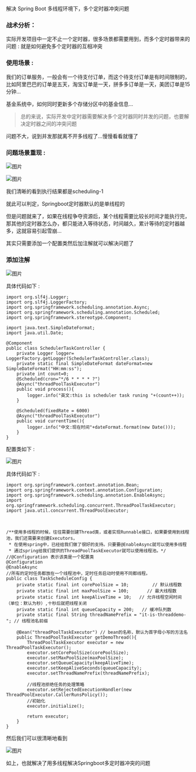 解决 Spring Boot 多线程环境下，多个定时器冲突问题

### 战术分析：

实际开发项目中一定不止一个定时器，很多场景都需要用到，而多个定时器带来的问题 : 就是如何避免多个定时器的互相冲突

### 使用场景 :

我们的订单服务，一般会有一个待支付订单，而这个待支付订单是有时间限制的，比如阿里巴巴的订单是五天，淘宝订单是一天，拼多多订单是一天，美团订单是15分钟…

基金系统中，如何同时更新多个存储分区中的基金信息…

> 总的来说，实际开发中定时器需要解决多个定时器同时并发的问题，也要解决定时器之间的冲突问题

问题不大，说到并发那就离不开多线程了…慢慢看看就懂了

### 问题场景重现 :

![图片](https://mmbiz.qpic.cn/mmbiz_png/eQPyBffYbudkT9hrF1Lmzxba7NDVd9cPs6ueVpQrHYFhTqicFG7KZhs96nB5pT1Tt2fNR743Y6sWYduZNojaaibw/640?wx_fmt=png&tp=webp&wxfrom=5&wx_lazy=1&wx_co=1)

![图片](https://mmbiz.qpic.cn/mmbiz_png/eQPyBffYbudkT9hrF1Lmzxba7NDVd9cPrQwJmhma7XQDxYnh7neaaZoJp7fhxglxzeXt61DHOs0OBnBvWuTTRQ/640?wx_fmt=png&tp=webp&wxfrom=5&wx_lazy=1&wx_co=1)

我们清晰的看到执行结果都是scheduling-1

就此可以判定，Springboot定时器默认的是单线程的

但是问题就来了，如果在线程争夺资源后，某个线程需要比较长时间才能执行完，那其他的定时器怎么办，都只能进入等待状态，时间越久，累计等待的定时器越多，这就容易引起雪崩…

其实只需要添加一个配置类然后加注解就可以解决问题了

### 添加注解

![图片](https://mmbiz.qpic.cn/mmbiz_png/eQPyBffYbudkT9hrF1Lmzxba7NDVd9cPS8ic4WOOsK64xLQDH3J0ghO5SrzTPxeibql4hdHLKXShHuJ0ULppEfDw/640?wx_fmt=png&tp=webp&wxfrom=5&wx_lazy=1&wx_co=1)

具体代码如下 :

```
import org.slf4j.Logger;
import org.slf4j.LoggerFactory;
import org.springframework.scheduling.annotation.Async;
import org.springframework.scheduling.annotation.Scheduled;
import org.springframework.stereotype.Component;

import java.text.SimpleDateFormat;
import java.util.Date;

@Component
public class SchedulerTaskController {
    private Logger logger= LoggerFactory.getLogger(SchedulerTaskController.class);
    private static final SimpleDateFormat dateFormat=new SimpleDateFormat("HH:mm:ss");
    private int count=0;
    @Scheduled(cron="*/6 * * * * ?")
    @Async("threadPoolTaskExecutor")
    public void process(){
        logger.info("英文:this is scheduler task runing "+(count++));
    }

    @Scheduled(fixedRate = 6000)
    @Async("threadPoolTaskExecutor")
    public void currentTime(){
        logger.info("中文:现在时间"+dateFormat.format(new Date()));
    }
}
```

配置类如下 :

![图片](https://mmbiz.qpic.cn/mmbiz_png/eQPyBffYbudkT9hrF1Lmzxba7NDVd9cPGZByIF1Rmab89w5s37G5PH8YIuFry5iaHvbyFGzvNfibLTt0s8Wiciawjg/640?wx_fmt=png&tp=webp&wxfrom=5&wx_lazy=1&wx_co=1)

具体代码如下 :

```
import org.springframework.context.annotation.Bean;
import org.springframework.context.annotation.Configuration;
import org.springframework.scheduling.annotation.EnableAsync;
import org.springframework.scheduling.concurrent.ThreadPoolTaskExecutor;
import java.util.concurrent.ThreadPoolExecutor;



/**使用多线程的时候，往往需要创建Thread类，或者实现Runnable接口，如果要使用到线程池，我们还需要来创建Executors，
 * 在使用spring中，已经给我们做了很好的支持。只要要@EnableAsync就可以使用多线程
 * 通过spring给我们提供的ThreadPoolTaskExecutor就可以使用线程池。*/
//@Configuration 表示该类是一个配置类
@Configuration
@EnableAsync
//所有的定时任务都放在一个线程池中，定时任务启动时使用不同都线程。
public class TaskScheduleConfig {
    private static final int corePoolSize = 10;         // 默认线程数
    private static final int maxPoolSize = 100;       // 最大线程数
    private static final int keepAliveTime = 10;   // 允许线程空闲时间（单位：默认为秒）,十秒后就把线程关闭
    private static final int queueCapacity = 200;   // 缓冲队列数
    private static final String threadNamePrefix = "it-is-threaddemo-"; // 线程池名前缀

    @Bean("threadPoolTaskExecutor") // bean的名称，默认为首字母小写的方法名
    public ThreadPoolTaskExecutor getDemoThread(){
        ThreadPoolTaskExecutor executor = new ThreadPoolTaskExecutor();
        executor.setCorePoolSize(corePoolSize);
        executor.setMaxPoolSize(maxPoolSize);
        executor.setQueueCapacity(keepAliveTime);
        executor.setKeepAliveSeconds(queueCapacity);
        executor.setThreadNamePrefix(threadNamePrefix);

        //线程池拒绝任务的处理策略
        executor.setRejectedExecutionHandler(new ThreadPoolExecutor.CallerRunsPolicy());
        //初始化
        executor.initialize();

        return executor;
    }
}
```

然后我们可以很清晰地看到

![图片](https://mmbiz.qpic.cn/mmbiz_png/eQPyBffYbudkT9hrF1Lmzxba7NDVd9cPxXMzqiaZKmwZTicaOI9wDbBQg8ESic5eefwrH9KERecAfSwLglbvicjqtQ/640?wx_fmt=png&tp=webp&wxfrom=5&wx_lazy=1&wx_co=1)

如上，也就解决了用多线程解决Springboot多定时器冲突的问题